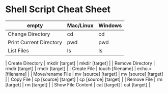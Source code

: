 # Shell Script Cheat Sheet

empty | Mac/Linux | Windows
-|-----------|----
Change Directory | cd | cd
Print Current Directory | pwd | pwd
List Files | ls | ls


| Create Directory | mkdir [target] | mkdir [target] |
| Remove Directory | rmdir [target] | rmdir [target] |
| Create File | touch [filename] | echo.> [filename] |
| Move/rename File | mv [source] [target] | mv [source] [target] |
| Copy File | cp [source] [target] | cp [source] [target] |
| Remove File | rm [target] | rm [target] |
| Show File Content | cat [target] | cat [target] |


